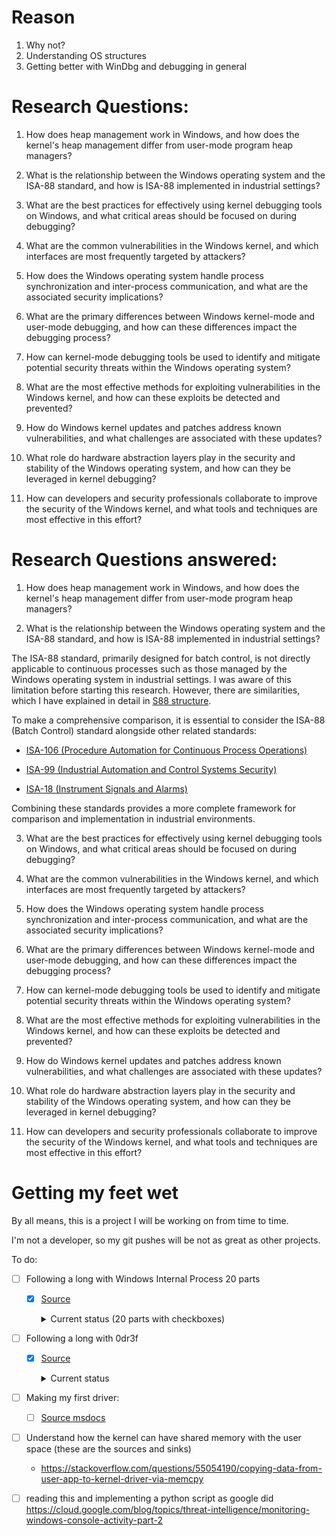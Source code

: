 # Reason

1. Why not?
2. Understanding OS structures
3. Getting better with WinDbg and debugging in general

# Research Questions: 

1. How does heap management work in Windows, and how does the kernel's heap management differ from user-mode program heap managers?

2. What is the relationship between the Windows operating system and the ISA-88 standard, and how is ISA-88 implemented in industrial settings?

3. What are the best practices for effectively using kernel debugging tools on Windows, and what critical areas should be focused on during debugging?

4. What are the common vulnerabilities in the Windows kernel, and which interfaces are most frequently targeted by attackers?

5. How does the Windows operating system handle process synchronization and inter-process communication, and what are the associated security implications?

6. What are the primary differences between Windows kernel-mode and user-mode debugging, and how can these differences impact the debugging process?

7. How can kernel-mode debugging tools be used to identify and mitigate potential security threats within the Windows operating system?

8. What are the most effective methods for exploiting vulnerabilities in the Windows kernel, and how can these exploits be detected and prevented?

9. How do Windows kernel updates and patches address known vulnerabilities, and what challenges are associated with these updates?

10. What role do hardware abstraction layers play in the security and stability of the Windows operating system, and how can they be leveraged in kernel debugging?

11. How can developers and security professionals collaborate to improve the security of the Windows kernel, and what tools and techniques are most effective in this effort?

# Research Questions answered:

1. How does heap management work in Windows, and how does the kernel's heap management differ from user-mode program heap managers?

2. What is the relationship between the Windows operating system and the ISA-88 standard, and how is ISA-88 implemented in industrial settings?

The ISA-88 standard, primarily designed for batch control, is not directly applicable to continuous processes such as those managed by the Windows operating system in industrial settings. I was aware of this limitation before starting this research. However, there are similarities, which I have explained in detail in [S88 structure](S88-structure-improvised-win-kernel.md).

To make a comprehensive comparison, it is essential to consider the ISA-88 (Batch Control) standard alongside other related standards:
 
- [ISA-106 (Procedure Automation for Continuous Process Operations)](https://www.isa.org/standards-and-publications/isa-standards/isa-standards-committees/isa106)
 
- [ISA-99 (Industrial Automation and Control Systems Security)](https://www.isa.org/standards-and-publications/isa-standards/isa-standards-committees/isa99)
 
- [ISA-18 (Instrument Signals and Alarms)](https://www.isa.org/standards-and-publications/isa-standards/isa-standards-committees/isa18)

Combining these standards provides a more complete framework for comparison and implementation in industrial environments.

3. What are the best practices for effectively using kernel debugging tools on Windows, and what critical areas should be focused on during debugging?

4. What are the common vulnerabilities in the Windows kernel, and which interfaces are most frequently targeted by attackers?

5. How does the Windows operating system handle process synchronization and inter-process communication, and what are the associated security implications?

6. What are the primary differences between Windows kernel-mode and user-mode debugging, and how can these differences impact the debugging process?

7. How can kernel-mode debugging tools be used to identify and mitigate potential security threats within the Windows operating system?

8. What are the most effective methods for exploiting vulnerabilities in the Windows kernel, and how can these exploits be detected and prevented?

9. How do Windows kernel updates and patches address known vulnerabilities, and what challenges are associated with these updates?

10. What role do hardware abstraction layers play in the security and stability of the Windows operating system, and how can they be leveraged in kernel debugging?

11. How can developers and security professionals collaborate to improve the security of the Windows kernel, and what tools and techniques are most effective in this effort?


# Getting my feet wet

By all means, this is a project I will be working on from time to time.

I'm not a developer, so my git pushes will be not as great as other projects.

To do:

* [ ] Following a long with Windows Internal Process 20 parts
  * [x] [Source](https://www.youtube.com/watch?v=4AkzIbmI3q4&list=PLhx7-txsG6t5i-kIZ_hwJSgZrnka4GXvn&index=1)

    <details><summary>Current status (20 parts with checkboxes)</summary>
    I'm using OCR / Transcripts (e.g. `tesseract ./<image-name>.png summary` or `https://kome.ai/tools/youtube-transcript-generator`) as notes, some parts are with debugging notes.

    * [x] [Part 01](https://youtu.be/4AkzIbmI3q4?si=AAggwGxv8TyE9Dw0)
      - This lesson emphasizes the complexity of seemingly simple tasks in modern operating systems like Windows, encouraging deeper understanding beyond abstractions. It includes a demo on executing a "Hello World" program, observing process creation, and delving into system internals like conhost and process explorer. The goal is to appreciate the underlying mechanisms, gaining programming language-independent knowledge, and enhancing skills in using, administrating, and troubleshooting operating systems.
    * [x] [Part 02](https://youtu.be/xh78GCMP9jY?si=eUkMF8EHDuyujb1K)
      - This lesson explains how Windows manages multitasking through process management, likening processes to independent households in a neighborhood to ensure privacy, space, and non-interference. It covers concepts such as memory allocation, threads, handles, security tokens, and the creation and termination of processes, using Task Manager and Process Explorer for practical demonstrations.
    * [x] [Part 03](https://youtu.be/P7KR2oEPBPw?si=O9bdTsYphRRQhHrm)
      - This presentation delves into process creation in Windows, focusing on the use of the CreateProcess API. It discusses key parameters, particularly the importance of specifying the .exe file name. A demo illustrates starting Notepad from Explorer, using WinDbg to break and inspect the CreateProcess function, and creating a process programmatically. The session emphasizes understanding process creation in user mode, inviting further feedback and interaction through specified channels.
      - source code for `CreateProcess` is in `Part-03/CreateProcess.cpp`
    * [x] [Part 04](https://youtu.be/P7KR2oEPBPw?si=Vulf4trfxb_zuVIa)
      - This presentation delves into the concept of processes within operating systems, highlighting how processes utilize isolated virtual address spaces to enable multiple programs to operate independently and securely on the same physical hardware. It explains the mechanism of memory management using page table entries to map virtual addresses to different physical locations for each process, ensuring that processes cannot access or interfere with each other’s data.
    * [x] [Part 05](https://youtu.be/3PI3xdIITiU?si=kBMtV_MpvMQyafPp)
      - This presentation focuses on the critical metadata structures of a process in Windows, examining kernel and user-mode data structures such as `_KPROCESS`, `_EPROCESS`, and `_PEB`. It explains how these structures interact and are crucial for the kernel's management of processes, detailing their roles in bookkeeping, memory management via page table entries, and the creation of processes through the `CreateProcess` function.
    * [x] [Part 06](https://youtu.be/Hg0xcpBc6R4?si=YUcN0Tt5WRDkRDO_)
      - This presentation provides a detailed exploration of various debugger commands used for process analysis, particularly focusing on commands like `!process`, `!thread`, and `!address`. It highlights their applications, such as switching process context and dumping process structures, and introduces advanced usage like !process 0x17 for in-depth insights into process structures and user mode activities on a Windows 8.1 system.
    * [ ] [Part 07](https://youtu.be/GnZelk2B3yA?si=YDcURv7arDO8DTbS)
      - This presentation examines the implementation of the Windows API, specifically focusing on the GetCommandLine API, which retrieves the command line string of the current process. It details how this API accesses the command line information from the Process Environment Block (PEB) and demonstrates the use of debugging techniques to explore this functionality in a real-world scenario, highlighting practical applications like memory editing to alter the API's output.
    * [ ] [Part 08](https://youtu.be/Fj3sa1zKbyA?si=_zV5nuhzgil8zTMy)
      - This presentation focuses on understanding the key assets of a process, including address spaces, handles, threads, command-line arguments, and the current directory, highlighting their roles and limitations. It employs Process Explorer to demonstrate how to inspect these assets in real-time, such as viewing loaded DLLs and examining open handles, providing a practical approach to comprehending process management and its implications from both programming and user perspectives.
    * [ ] [Part 09](https://youtu.be/N6D6xnx1WAg?si=iQDhTJoKJnB-ebQ5)
      - This presentation delves into the concept of address space as a fundamental asset of any process, explaining its theoretical size and the importance of memory isolation to ensure independent program operation. It details how memory allocation and management occur, using functions like VirtualAlloc, and introduces tools like Sysinternals VMMap and Kernel Debugger for practical demonstration and analysis. The session provides insights into how processes manage their allocated and free memory regions, setting the stage for further detailed exploration in future sessions.
    * [ ] [Part 10](https://youtu.be/AtDH19fgAFM?si=JdT_ibXvHXkiYwAq)
      - This presentation explores the role of binaries as crucial components of process architecture, explaining how they dictate operations within a process's execution much like a task list in a new job. It covers different aspects of binaries, including common extensions like .sys, .exe, and .dll, and their creation through linking object files. The session uses Process Explorer to demonstrate how binaries are loaded into user and kernel modes, highlighting the distinctions between common and process-specific binaries, and discussing their interplay in system architecture. The presentation aims to enhance understanding of how binaries define a process's capabilities and actions.
    * [ ] [Part 11](https://youtu.be/0MQL2y4YYqs?si=K9cYbovQr2jbknhw)
      - This presentation focuses on the concept of process handles, explaining them as essential identifiers used by a process to access various system resources securely. Handles are described as akin to permissions granted by the kernel to access protected resources like files and devices, and are crucial for user-mode applications to interact indirectly with kernel data structures. The presentation further categorizes handles into types such as files, threads, processes, and synchronization objects, and uses Process Explorer to demonstrate how handles are viewed, utilized, and managed within the system. This session aims to enhance understanding of how handles function and their importance in system interactions.
    * [ ] [Part 12](https://youtu.be/T4Jc_Tl_Sl4?si=vUU4PiK_8_iSEFVu)
      - This presentation delves into threads as fundamental assets in process management, essential for executing actions within a computer system. It outlines how threads are the primary entities that execute instructions on the CPU, distinct from processes, which provide the necessary space and resources. The session covers thread lifecycle, creation, and management, including demonstrations using Process Explorer and Visual Studio to view and manage thread details. Additionally, it emphasizes the importance of threads in operating within the process's address space and their inability to interact outside of it, setting the stage for further exploration of multi-threading and thread synchronization in upcoming sessions.
    * [ ] [Part 13](https://youtu.be/9mo-rkOcZCQ?si=QEl_XHZng2JWp_Su)
      - This presentation focuses on GDI (Graphics Device Interface) and user object handles within Windows operating systems, detailing their specific roles in managing display-related artifacts crucial for user interface operations. It highlights the distinct management of these handles by the win32k.sys driver and their involvement in tasks like drawing, rendering, and interface element control. The session provides insights into the creation, management, and viewing of these handles using tools like Task Manager and Process Explorer, and discusses advanced topics such as session and desktop isolation and object sharing within the Windows environment. The presentation aims to enhance understanding of these handles' critical role in graphical and desktop management features.
    * [ ] [Part 14](https://youtu.be/RreHLbjU_mI?si=j97ddhIR4J7sncx6)
      - This presentation explores environmental variables and command-line arguments, emphasizing their roles in inter-process communication and program configuration within Windows. It details how these elements are stored in the Process Environment Block (PEB) and utilized to specify program operations and affect process behavior. The session includes a practical demonstration using Process Explorer to view these elements within specific processes, such as LogonUI.exe, and discusses their significance in defining the execution context of processes. The presentation aims to enhance understanding of how command-line arguments and environmental variables are set during process creation and managed within user mode, setting the stage for further exploration in future sessions.
    * [ ] [Part 15](https://youtu.be/NxI5DCM_BfQ?si=AdYbQ4_LkNnEumaq)
      - This presentation delves into the concept of Interprocess Communication (IPC) in Windows, a vital mechanism that enables processes to interact within an operating system beyond their isolated environments. It highlights various IPC methods including the use of handles, files, network sockets, Windows messages, and the Component Object Model (COM), demonstrating how these facilitate secure communications between processes and between processes and the kernel. Practical examples, such as the interaction between the on-screen keyboard and Notepad, and the use of COM between PowerPoint and Excel, illustrate the implementation and functionality of IPC. The session concludes with a comprehensive overview of IPC types and their roles in ensuring secure and efficient process communication under the supervision of the Windows kernel, setting the stage for deeper exploration in future sessions.
    * [ ] [Part 16](https://youtu.be/Mk42fHiG1no?si=lJkdi5TDzlcRwR9X)
      - This presentation explores the mechanisms and implications of process termination in the Windows operating system, outlining the essential steps involved in ending a process efficiently to free up system resources and maintain system stability. It covers both internal and external triggers for process termination, such as calls to ExitProcess and actions from the Task Manager, respectively. Additionally, it discusses the system's handling of resources during termination, including memory deallocation, file handle closure, and cleanup of user interfaces. Practical demonstrations illustrate how different resources are managed upon process termination, enhancing understanding of the coordination required between user-mode operations and kernel-level management. This session aims to deepen knowledge of process management and its impact on developing efficient applications and troubleshooting in Windows.
    * [ ] [Part 17](https://youtu.be/cWMvAZlruDE?si=nIYxjBGTQX4uJJvO)
      - This presentation addresses the design guidelines for process creation in Windows, emphasizing the scenarios that justify initiating new processes in application development. It discusses the importance of considering the overhead and complexity introduced by process creation, highlighting use cases such as application isolation, separation of service and UI components, distributed systems, third-party DLL integration, and compatibility issues. The session contrasts processes with threads, recommending the use of threads for multitasking within the same application due to their lower overhead and better performance, while processes provide isolation. Recommendations include minimizing interprocess communication (IPC) and using DLLs for modular design within a single process. This guidance aims to help developers make informed decisions about when and why to create a process, aligning with best practices in software architecture to optimize performance and resource utilization.
    * [ ] [Part 18](https://youtu.be/L77PZpFBpgY?si=a5vUxyYisxPiFavc)
      - This presentation provides an in-depth exploration of key system processes in the Windows operating system, explaining their critical roles and functionalities necessary for maintaining system stability and security. It covers essential processes like the System Idle Process, System Process, and various subsystems like smss.exe, csrss.exe, services.exe, lsass.exe, winlogon.exe, and explorer.exe, detailing their specific functions in session management, user interaction, and security protocols. Additionally, it highlights the complexities involved in modifying crucial system components like csrss.exe due to robust security measures. The session underscores how system processes manage services, user authentication, and interface operations, offering insights into the architectural efficiency and complexity of Windows. This discussion aims to enhance understanding of Windows’ core operations and the integral roles of its system processes.
    * [ ] [Part 19](https://youtu.be/YqfMpoOKEkA?si=Kl26rZ-g2tNiMgdS)
      - This presentation delves into the complexities of memory management in Windows, focusing on the critical interaction between kernel mode and user mode, underpinned by protected mode and paging on the 32-bit Intel x86 architecture. It emphasizes how security is preserved through hardware-assisted features like segmentation and paging, which prevent user-mode programs from accessing or modifying other programs’ data or operating system data. The session explores the roles of control registers, such as CR0 and CR3, in managing these protections and illustrates how CPU architecture facilitates robust access control and memory protection. Practical demonstrations using debuggers are included to show how memory addresses are translated and access controls enforced, providing a comprehensive understanding of the mechanisms that maintain security and  stability in a modern operating system. The presentation aims to enhance knowledge of Windows memory management strategies crucial for programming and system administration in secure environments.
  </details>


* [ ] Following a long with 0dr3f
  * [x] [Source](https://0dr3f.github.io/2023/07/14/HEVD_Win10_22H2_ArbitraryOverwrite/)


    <details><summary>Current status</summary>

    * [ ] Token impersonation
    * [ ] Understanding and making debuggable concepts:
      * [ ] SMEP & SMAP
    * [ ]  
    </details>

* [ ] Making my first driver:
  * [ ] [Source msdocs](https://learn.microsoft.com/en-us/windows-hardware/drivers/gettingstarted/writing-a-very-small-kmdf--driver)
  

* [ ] Understand how the kernel can have shared memory with the user space (these are the sources and sinks)
  * https://stackoverflow.com/questions/55054190/copying-data-from-user-app-to-kernel-driver-via-memcpy

* [ ] reading this and implementing a python script as google did https://cloud.google.com/blog/topics/threat-intelligence/monitoring-windows-console-activity-part-2